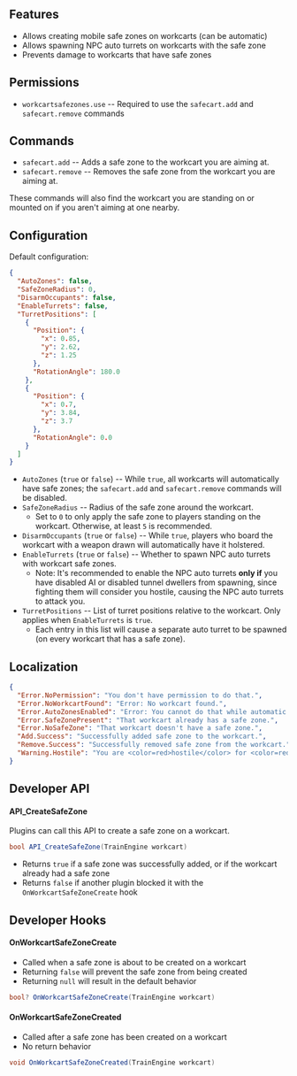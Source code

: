 ## Features

- Allows creating mobile safe zones on workcarts (can be automatic)
- Allows spawning NPC auto turrets on workcarts with the safe zone
- Prevents damage to workcarts that have safe zones

## Permissions

- `workcartsafezones.use` -- Required to use the `safecart.add` and `safecart.remove` commands

## Commands

- `safecart.add` -- Adds a safe zone to the workcart you are aiming at.
- `safecart.remove` -- Removes the safe zone from the workcart you are aiming at.

These commands will also find the workcart you are standing on or mounted on if you aren't aiming at one nearby.

## Configuration

Default configuration:

```json
{
  "AutoZones": false,
  "SafeZoneRadius": 0,
  "DisarmOccupants": false,
  "EnableTurrets": false,
  "TurretPositions": [
    {
      "Position": {
        "x": 0.85,
        "y": 2.62,
        "z": 1.25
      },
      "RotationAngle": 180.0
    },
    {
      "Position": {
        "x": 0.7,
        "y": 3.84,
        "z": 3.7
      },
      "RotationAngle": 0.0
    }
  ]
}
```

- `AutoZones` (`true` or `false`) -- While `true`, all workcarts will automatically have safe zones; the `safecart.add` and `safecart.remove` commands will be disabled.
- `SafeZoneRadius` -- Radius of the safe zone around the workcart.
  - Set to `0` to only apply the safe zone to players standing on the workcart. Otherwise, at least `5` is recommended.
- `DisarmOccupants` (`true` or `false`) -- While `true`, players who board the workcart with a weapon drawn will automatically have it holstered.
- `EnableTurrets` (`true` or `false`) -- Whether to spawn NPC auto turrets with workcart safe zones.
  - Note: It's recommended to enable the NPC auto turrets **only if** you have disabled AI or disabled tunnel dwellers from spawning, since fighting them will consider you hostile, causing the NPC auto turrets to attack you.
- `TurretPositions` -- List of turret positions relative to the workcart. Only applies when `EnableTurrets` is `true`.
  - Each entry in this list will cause a separate auto turret to be spawned (on every workcart that has a safe zone).

## Localization

```json
{
  "Error.NoPermission": "You don't have permission to do that.",
  "Error.NoWorkcartFound": "Error: No workcart found.",
  "Error.AutoZonesEnabled": "Error: You cannot do that while automatic zones are enabled.",
  "Error.SafeZonePresent": "That workcart already has a safe zone.",
  "Error.NoSafeZone": "That workcart doesn't have a safe zone.",
  "Add.Success": "Successfully added safe zone to the workcart.",
  "Remove.Success": "Successfully removed safe zone from the workcart.",
  "Warning.Hostile": "You are <color=red>hostile</color> for <color=red>{0}</color>. No safe zone protection."
}
```

## Developer API

#### API_CreateSafeZone

Plugins can call this API to create a safe zone on a workcart.

```csharp
bool API_CreateSafeZone(TrainEngine workcart)
```

- Returns `true` if a safe zone was successfully added, or if the workcart already had a safe zone
- Returns `false` if another plugin blocked it with the `OnWorkcartSafeZoneCreate` hook

## Developer Hooks

#### OnWorkcartSafeZoneCreate

- Called when a safe zone is about to be created on a workcart
- Returning `false` will prevent the safe zone from being created
- Returning `null` will result in the default behavior

```csharp
bool? OnWorkcartSafeZoneCreate(TrainEngine workcart)
```

#### OnWorkcartSafeZoneCreated

- Called after a safe zone has been created on a workcart
- No return behavior

```csharp
void OnWorkcartSafeZoneCreated(TrainEngine workcart)
```

